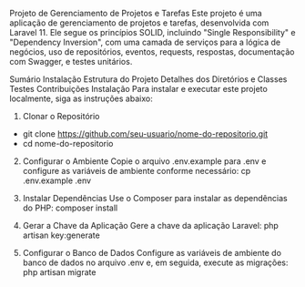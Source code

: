 Projeto de Gerenciamento de Projetos e Tarefas
Este projeto é uma aplicação de gerenciamento de projetos e tarefas, desenvolvida com Laravel 11. Ele segue os princípios SOLID, incluindo "Single Responsibility" e "Dependency Inversion", com uma camada de serviços para a lógica de negócios, uso de repositórios, eventos, requests, respostas, documentação com Swagger, e testes unitários.

Sumário
Instalação
Estrutura do Projeto
Detalhes dos Diretórios e Classes
Testes
Contribuições
Instalação
Para instalar e executar este projeto localmente, siga as instruções abaixo:

1. Clonar o Repositório
- git clone https://github.com/seu-usuario/nome-do-repositorio.git
- cd nome-do-repositorio

2. Configurar o Ambiente
Copie o arquivo .env.example para .env e configure as variáveis de ambiente conforme necessário:
cp .env.example .env

3. Instalar Dependências
Use o Composer para instalar as dependências do PHP:
composer install

4. Gerar a Chave da Aplicação
Gere a chave da aplicação Laravel:
php artisan key:generate

5. Configurar o Banco de Dados
Configure as variáveis de ambiente do banco de dados no arquivo .env e, em seguida, execute as migrações:
php artisan migrate


